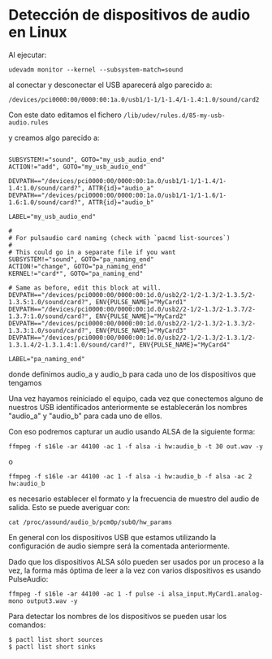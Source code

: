 # Detección de dispositivos de audio en Linux

Al ejecutar:
``` 
udevadm monitor --kernel --subsystem-match=sound
```

al conectar y desconectar el USB aparecerá algo parecido a:
```
/devices/pci0000:00/0000:00:1a.0/usb1/1-1/1-1.4/1-1.4:1.0/sound/card2
```

Con este dato editamos el fichero ```/lib/udev/rules.d/85-my-usb-audio.rules```

y creamos algo parecido a:
```

SUBSYSTEM!="sound", GOTO="my_usb_audio_end"
ACTION!="add", GOTO="my_usb_audio_end"

DEVPATH=="/devices/pci0000:00/0000:00:1a.0/usb1/1-1/1-1.4/1-1.4:1.0/sound/card?", ATTR{id}="audio_a"
DEVPATH=="/devices/pci0000:00/0000:00:1a.0/usb1/1-1/1-1.6/1-1.6:1.0/sound/card?", ATTR{id}="audio_b"

LABEL="my_usb_audio_end"

#
# For pulsaudio card naming (check with `pacmd list-sources`)
#
# This could go in a separate file if you want
SUBSYSTEM!="sound", GOTO="pa_naming_end"
ACTION!="change", GOTO="pa_naming_end"
KERNEL!="card*", GOTO="pa_naming_end"

# Same as before, edit this block at will.
DEVPATH=="/devices/pci0000:00/0000:00:1d.0/usb2/2-1/2-1.3/2-1.3.5/2-1.3.5:1.0/sound/card?", ENV{PULSE_NAME}="MyCard1"
DEVPATH=="/devices/pci0000:00/0000:00:1d.0/usb2/2-1/2-1.3/2-1.3.7/2-1.3.7:1.0/sound/card?", ENV{PULSE_NAME}="MyCard2"
DEVPATH=="/devices/pci0000:00/0000:00:1d.0/usb2/2-1/2-1.3/2-1.3.3/2-1.3.3:1.0/sound/card?", ENV{PULSE_NAME}="MyCard3"
DEVPATH=="/devices/pci0000:00/0000:00:1d.0/usb2/2-1/2-1.3/2-1.3.1/2-1.3.1.4/2-1.3.1.4:1.0/sound/card?", ENV{PULSE_NAME}="MyCard4"

LABEL="pa_naming_end"
```

donde definimos audio_a y audio_b para cada uno de los dispositivos que tengamos

Una vez hayamos reiniciado el equipo, cada vez que conectemos alguno de nuestros USB identificados anteriormente se establecerán los nombres "audio_a" y "audio_b" para cada uno de ellos.

Con eso podremos capturar un audio usando ALSA de la siguiente forma:
```
ffmpeg -f s16le -ar 44100 -ac 1 -f alsa -i hw:audio_b -t 30 out.wav -y
```
o
```
ffmpeg -f s16le -ar 44100 -ac 1 -f alsa -i hw:audio_b -f alsa -ac 2 hw:audio_b
```

es necesario establecer el formato y la frecuencia de muestro del audio de salida. Esto se puede averiguar con:
```
cat /proc/asound/audio_b/pcm0p/sub0/hw_params
```

En general con los dispositivos USB que estamos utilizando la configuración de audio siempre será la comentada anteriormente.


Dado que los dispositivos ALSA sólo pueden ser usados por un proceso a la vez, la forma más óptima de leer a la vez con varios dispositivos es usando PulseAudio:

```
ffmpeg -f s16le -ar 44100 -ac 1 -f pulse -i alsa_input.MyCard1.analog-mono output3.wav -y
```

Para detectar los nombres de los dispositivos se pueden usar los comandos:
```
$ pactl list short sources
$ pactl list short sinks
```


